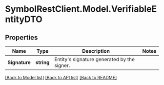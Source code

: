 # SymbolRestClient.Model.VerifiableEntityDTO

## Properties

Name | Type | Description | Notes
------------ | ------------- | ------------- | -------------
**Signature** | **string** | Entity&#39;s signature generated by the signer. | 

[[Back to Model list]](../README.md#documentation-for-models) [[Back to API list]](../README.md#documentation-for-api-endpoints) [[Back to README]](../README.md)

